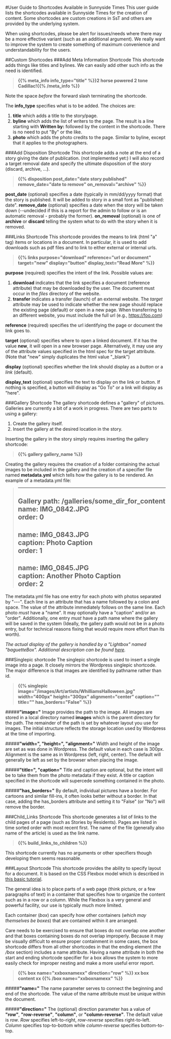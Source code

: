 #User Guide to Shortcodes Available in Sunnyside Times
This user guide lists the shortcodes available in Sunnyside Times for the creation of content.  Some
shortcodes are custom creations in SsT and others are provided by the underlying system. 

When using shortcodes, please be alert for issues/needs where there may be a more effective variant (such
as an additional argument).  We really want to improve the system to create something of maximum
convenience and understandability for the users.

##Custom Shortcodes
###Add Meta Information Shortcode
This shortcode adds things like titles and bylines.  We can easily add other such info as the need is 
identified.  

> **\{\{% meta_info info_type="title" %\}\}2 horse powered 2 tone Cadillac!\{\{% /meta_info %\}\}**

Note the space *before* the forward slash terminating the shortcode.

The **info_type** specifies what is to be added.  The choices are:

1. **title** which adds a title to the story/page.
2. **byline** which adds the list of writers to the page.  The result is a line starting with **Written by:** 
   followed by the content in the shortcode.  There is no need to put "By" or the like.
3. **photo** which adds the photo credits to the page.  Similar to byline, except that it applies to
    the photographers.
    
###Add Disposition Shortcode
This shortcode adds a note at the end of a story giving the date of publication.  (not implemented yet:) I will 
also record a target removal date and specify the ultimate disposition of the story (discard, archive, ...). 

> **\{\{% disposition post_date="date story published" remove_date="date to remove" on_removal="archive" %\}\}**

**post_date** (optional) specifies a date (typically in mm/dd/yyyy format) that the story is published.  It will 
be added to story in a small font as "published: date".
**remove_date** (optional) specifies a date when the story will be taken down (--undecided if this is a report for 
the admin to follow or is an automatic removal - probably the former).
**on_removal** (optional) is one of **archive** or **discard** telling the system what to do with the story
when it is removed.

###Links Shortcode
This shortcode provides the means to link (html "a" tag) items or locations in a document.  In particular,
it is used to add downloads such as pdf files and to link to either external or internal urls.

> **\{\{% links purpose="download" reference="url or document" target="new" display="button" display_text="Read More" %\}\}**

**purpose** (required) specifies the intent of the link.  Possible values are:

1. **download** indicates that the link specifies a document (reference attribute) that may be
downloaded by the user.  The document must occur in the *files* directory of the website. 
2. **transfer** indicates a transfer (launch) of an external website.  The *target* attribute 
may be used to indicate whether the new page should replace the existing page (default) or 
open in a new page.  When transferring to an different website, you must include the full url
(e.g., https://foo.com)

**reference** (required) specifies the url identifying the page or document the link goes to.

**target** (optional) specifies where to open a linked document.  If it has the value **new**, it 
will open in a new browser page.  Alternatively, it may use any of the attribute values specified
in the html spec for the target attribute. (Note that "new" simply duplicates the html value "_blank")

**display** (optional) specifies whether the link should display as a *button* or a *link* (default).

**display_text** (optional) specifies the text to display on the link or button.  If nothing is specified,
a button will display as "Go To" or a link will display as "here".

###Gallery Shortcode
The gallery shortcode defines a "gallery" of pictures.  Galleries are currently a bit of a 
work in progress. There are two parts to using a gallery:

1. Create the gallery itself.
2. Insert the gallery at the desired location in the story.

Inserting the gallery in the story simply requires inserting the gallery shortcode:

>**\{\{% gallery gallery_name %\}\}**

Creating the gallery requires the creation of a folder containing the actual images to be included in the 
gallery and the creation of a specifier file named **metadata.yml** which tells how the gallery is to be rendered.
An example of a metadata.yml file:
>---
>Gallery path: /galleries/some_dir_for_content
>name: IMG_0842.JPG  
>order: 0  
>---
>name: IMG_0843.JPG  
>caption: Photo Caption   
>order: 1  
>---
>name: IMG_0845.JPG  
>caption: Another Photo Caption  
>order: 2  
>---

The metadata.yml file has one entry for each photo with photos separated by "---".  Each line is
an attribute that has a name followed by a colon and space. The value of the attribute immediately
follows on the same line. Each photo *must* have a "name".  It may optionally have a "caption" and/or
an "order".  Additionally, one entry *must* have a path name where the gallery will be saved 
in the system (Ideally, the gallery path would not be in a photo entry, but for technical reasons
fixing that would require more effort than its worth). 

*The actual display of the gallery is handled by a "Lightbox" named "baguetteBox".  Additional 
description can be found [here](https://getnikola.com/handbook.html#images-and-galleries).*

###Singlepic shortcode
The singlepic shortcode is used to insert a single image into a page.  It closely mirrors the Wordpress singlepic
shortcode.  The major difference is that images are identified by pathname rather than id.

> **\{\{% singlepic image="/images/Art/artists/WhilliamsHalloween.jpg" width="400px" height="300px" 
> alignment="center" caption="" title="" has_borders="False" %\}\}**

#####**"image="**
Image provides the path to the image. All images are stored in a local directory named
**images** which is the parent directory for the path.  The remainder of the path is set
by whatever layout you use for images.  The initial structure reflects the storage
location used by Wordpress at the time of importing.

#####**"width=", "height=", "alignment="**
Width and height of the image are set as was done in Wordpress.  The default value in 
each case is 300px. Alignment is the same as in Wordpress (left, right, center).  The 
default will generally be left as set by the browser when placing the image. 

#####**"title=", "caption="**
Title and caption are optional, but the intent will be to take them from the photo
metadata if they exist.  A title or caption specified in the shortcode will supercede
something contained in the photo.

#####**"has_borders="**
By default, individual pictures have a border.  For cartoons and similar fill-ins, it often
looks better without a border.  In that case, adding the has_borders attribute and setting it
to "False" (or "No") will remove the border.  

###Child_Links Shortcode
This shortcode generates a list of links to the child pages of a page (such as Stories by Residents).  Pages 
are listed in time sorted order with most recent first. The name of the file (generally also name of the article) 
is used as the link name.

> **\{\{% build_links_to_children %\}\}**

This shortcode currently has no arguments or other specifiers though developing them seems reasonable.

###Layout Shortcode
This shortcode provides the ability to specify layout for a document.  It is based on the CSS
Flexbox model which is described in 
[this basic tutorial](https://www.quackit.com/css/flexbox/tutorial/flexbox_introduction.cfm).

The general idea is to place parts of a web page (think picture, or a few paragraphs of text) in 
a container that specifies how to organize the content such as in a row or a column.  While the
Flexbox is a very general and powerful facility, our use is typically much more limited.

Each container (*box*) can specify how other containers (*which may themselves be boxes*) that are contained within it
are arranged.  

Care needs to be exercised to ensure that boxes do not overlap one another and that boxes containing boxes do
not overlap improperly.  Because it may be visually difficult to ensure proper containment in some cases, the 
box shortcode differs from all other shortcodes in that the ending element (the */box* section) includes a 
name attribute.  Having a name attribute in both the start and ending shortcode specifier for a box allows the
system to more easily check for improper nesting and make a more useful error report.

> **\{\{% box name="xxboxnamexx" direction="row" %\}\} xx box content xx \{\{% /box name="xxboxnamexx" %\}\}**

#####**"name="**
The name parameter serves to connect the beginning and end of the shortcode.  The value of the name attribute
must be unique within the document. 

#####**"direction="**
The (optional) direction parameter has a value of **"row"**, **"row-reverse"**, 
**"column"**, or **"column-reverse"**.  The default value is *row*.  *Row* specifies
left-to-right, *row-reverse* specifies right-to-left.  *Column* specifies top-to-bottom
while *column-reverse* specifies bottom-to-top.





